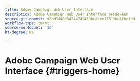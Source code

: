 ```yaml
---
title: Adobe Campaign Web User Interface
description: Adobe Campaign Web User Interface ontdekken
source-git-commit: 96bd8d48d34244749439bcaeeef167ebc4fbc1dd
workflow-type: tm+mt
source-wordcount: '16'
ht-degree: 0%

---
```


# Adobe Campaign Web User Interface {#triggers-home}

